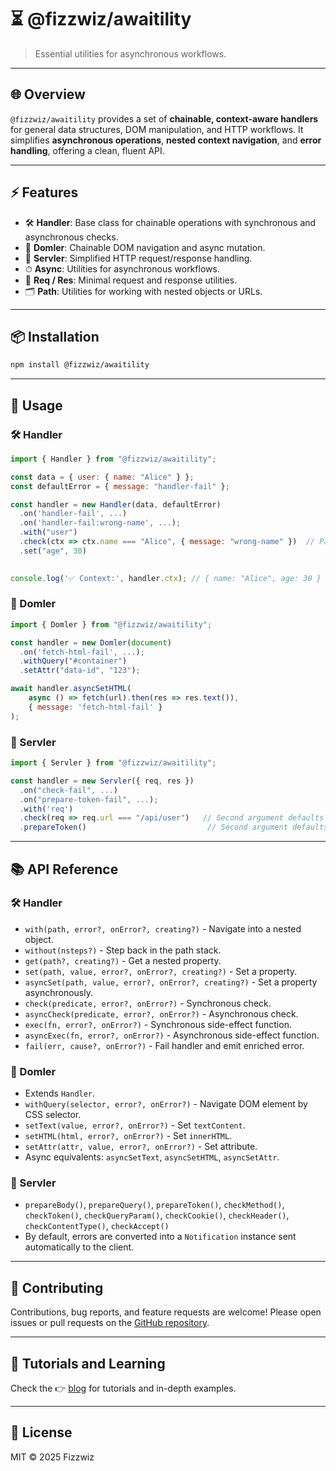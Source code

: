 # ⏳ @fizzwiz/awaitility

> Essential utilities for asynchronous workflows.

---

## 🌐 Overview

`@fizzwiz/awaitility` provides a set of **chainable, context-aware handlers** for general data structures, DOM manipulation, and HTTP workflows.
It simplifies **asynchronous operations**, **nested context navigation**, and **error handling**, offering a clean, fluent API.

---

## ⚡ Features

* 🛠 **Handler**: Base class for chainable operations with synchronous and asynchronous checks.
* 🌳 **Domler**: Chainable DOM navigation and async mutation.
* 📡 **Servler**: Simplified HTTP request/response handling.
* ⏱ **Async**: Utilities for asynchronous workflows.
* 📨 **Req / Res**: Minimal request and response utilities.
* 🗂 **Path**: Utilities for working with nested objects or URLs.

---

## 📦 Installation

```bash
npm install @fizzwiz/awaitility
```

---

## 🚀 Usage

### 🛠 Handler

```js
import { Handler } from "@fizzwiz/awaitility";

const data = { user: { name: "Alice" } };
const defaultError = { message: "handler-fail" };

const handler = new Handler(data, defaultError)
  .on('handler-fail', ...)
  .on('handler-fail:wrong-name', ...);
  .with("user")
  .check(ctx => ctx.name === "Alice", { message: "wrong-name" })  // Passes a specific error object as the second argument
  .set("age", 30)
  

console.log('✅ Context:', handler.ctx); // { name: "Alice", age: 30 }
```

### 🌳 Domler

```js
import { Domler } from "@fizzwiz/awaitility";

const handler = new Domler(document)
  .on('fetch-html-fail', ...);
  .withQuery("#container")
  .setAttr("data-id", "123");

await handler.asyncSetHTML(
    async () => fetch(url).then(res => res.text()), 
    { message: 'fetch-html-fail' }
);
```

### 📡 Servler

```js
import { Servler } from "@fizzwiz/awaitility";

const handler = new Servler({ req, res })
  .on("check-fail", ...)
  .on("prepare-token-fail", ...);
  .with('req')
  .check(req => req.url === "/api/user")   // Second argument defaults to the error { message: "check-fail" }
  .prepareToken()                           // Second argument defaults to the error { message: "prepare-token-fail" }

```

---

## 📚 API Reference

### 🛠 Handler

* `with(path, error?, onError?, creating?)` - Navigate into a nested object.
* `without(nsteps?)` - Step back in the path stack.
* `get(path?, creating?)` - Get a nested property.
* `set(path, value, error?, onError?, creating?)` - Set a property.
* `asyncSet(path, value, error?, onError?, creating?)` - Set a property asynchronously.
* `check(predicate, error?, onError?)` - Synchronous check.
* `asyncCheck(predicate, error?, onError?)` - Asynchronous check.
* `exec(fn, error?, onError?)` - Synchronous side-effect function.
* `asyncExec(fn, error?, onError?)` - Asynchronous side-effect function.
* `fail(err, cause?, onError?)` - Fail handler and emit enriched error.

### 🌳 Domler

* Extends `Handler`.
* `withQuery(selector, error?, onError?)` - Navigate DOM element by CSS selector.
* `setText(value, error?, onError?)` - Set `textContent`.
* `setHTML(html, error?, onError?)` - Set `innerHTML`.
* `setAttr(attr, value, error?, onError?)` - Set attribute.
* Async equivalents: `asyncSetText`, `asyncSetHTML`, `asyncSetAttr`.

### 📡 Servler

* `prepareBody()`, `prepareQuery()`, `prepareToken()`, `checkMethod()`, `checkToken()`, `checkQueryParam()`, `checkCookie()`, `checkHeader()`, `checkContentType()`, `checkAccept()`
* By default, errors are converted into a `Notification` instance sent automatically to the client.

---

## 🤝 Contributing

Contributions, bug reports, and feature requests are welcome!
Please open issues or pull requests on the [GitHub repository](https://github.com/fizzwiz/awaitility).

---

## 📖 Tutorials and Learning

Check the 👉 [blog](http://awaitility-js.blogspot.com) for tutorials and in-depth examples.

---

## 📝 License

MIT © 2025 Fizzwiz
